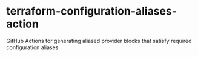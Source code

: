 # terraform-configuration-aliases-action
GitHub Actions for generating aliased provider blocks that satisfy required configuration aliases

